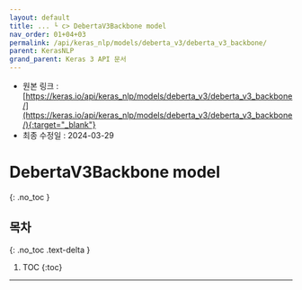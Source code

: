 ```yaml
---
layout: default
title: ... └ c> DebertaV3Backbone model
nav_order: 01+04+03
permalink: /api/keras_nlp/models/deberta_v3/deberta_v3_backbone/
parent: KerasNLP
grand_parent: Keras 3 API 문서
---
```


* 원본 링크 : [https://keras.io/api/keras_nlp/models/deberta_v3/deberta_v3_backbone/](https://keras.io/api/keras_nlp/models/deberta_v3/deberta_v3_backbone/){:target="_blank"}
* 최종 수정일 : 2024-03-29

# DebertaV3Backbone model
{: .no_toc }

## 목차
{: .no_toc .text-delta }

1. TOC
{:toc}

---
